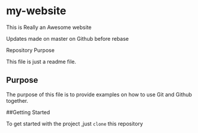 # my-website
This is Really an Awesome website


Updates made on master on Github before rebase

 Repository Purpose

This file is just a readme file.


## Purpose 

The purpose of this file is to  provide examples
on how to use Git and Github together.

##Getting Started

To get started with the project ,just `clone` this repository
